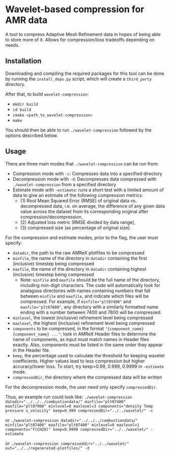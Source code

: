 # Wavelet-based compression for AMR data
A tool to compress Adaptive Mesh Refinement data in hopes of being able to store more of it. Allows for compression/loss tradeoffs depending on needs.

## Installation
Downloading and compiling the required packages for this tool can be done by running the `install_deps.py` script, which will create a `third_party` directory.

After that, to build `wavelet-compression`:
- `mkdir build`
- `cd build`
- `cmake <path_to_wavelet-compression>`
- `make`

You should then be able to run `./wavelet-compression` followed by the options described below.


## Usage
There are three main modes that `./wavelet-compression` can be run from:
- Compression mode with `-c`: Compresses data into a specified directory
- Decompression mode with `-d`: Decompresses data compressed with `./wavelet-compression` from a specified directory
- Estimate mode with `-estimate`: runs a short test with a limited amount of data to give an estimate of the following compression metrics:
  - (1) Root Mean Squared Error (RMSE) of original data vs. decompressed data, i.e. on average, the difference of any given data value across the dataset from its corresponding original after compression/decompression,
  - (2) Adjusted loss metric (RMSE divided by data range),
  - (3) compressed size (as percentage of original size).

For the compression and estimate modes, prior to the flag, the user must specify:
- `datadir`, the path to the raw AMReX plotfiles to be compressed
- `minfile`, the name of the directory in `datadir` containing the first (inclusive) timestep being compressed
- `maxfile`, the name of the directory in `datadir` containing highest (inclusive) timestep being compressed
  - Note: `minfile` and `maxfile` should be the full name of the directory, including non-digit characters. The code will automatically look for analagous directories with names containing numbers that fall between `minfile` and `maxfile`, and indicate which files will be compressed. For example, if `minfile="plt07400"` and `maxfile="plt07800"`, any directory with a similarly formatted name ending with a number between 7400 and 7800 will be compressed.
- `minlevel`, the lowest (inclusive) refinement level being compressed
- `maxlevel`, the highest (inclusive) refinement level being compressed
- `components` to be compressed, in the format `"{component_name} {component_name} ..."`; look in AMReX Header files to determine the name of components, as input must match names in Header files exactly. Also, components must be listed in the same order they appear in the Header file.
- `keep`, the percentage used to calculate the threshold for keeping wavelet coefficients. Higher values lead to less compression but higher accuracy/lower loss. To start, try keep=0.99, 0.999, 0.9999 in `-estimate` mode.
- `compressedDir`, the directory where the compressed data will be written

For the decompression mode, the user need only specify `compressedDir`.

Thus, an example run could look like:
`./wavelet-compression datadir="../../../combustiondata/" minfile="plt07400" maxfile="plt07900" minlevel=0 maxlevel=3 components="density Temp pressure x_velocity" keep=0.999 compressedDir="../../wavelet/" -c` 

or `./wavelet-compression datadir="../../../combustiondata/" minfile="plt07400" maxfile="plt07400" minlevel=0 maxlevel=1 components="Y(CH2O)" keep=0.9999 compressedDir="../../wavelet/" -estimate`

or `./wavelet-compression compresseddir="../../wavelet/" out="../../regenerated-plotfiles/" -d`

